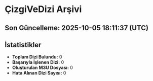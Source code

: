 # ÇizgiVeDizi Arşivi
**Son Güncelleme:** 2025-10-05 18:11:37 (UTC)
---
## İstatistikler
- **Toplam Dizi Bulundu:** 0
- **Başarıyla İşlenen Dizi:** 0
- **Oluşturulan M3U Dosyası:** 0
- **Hata Alınan Dizi Sayısı:** 0